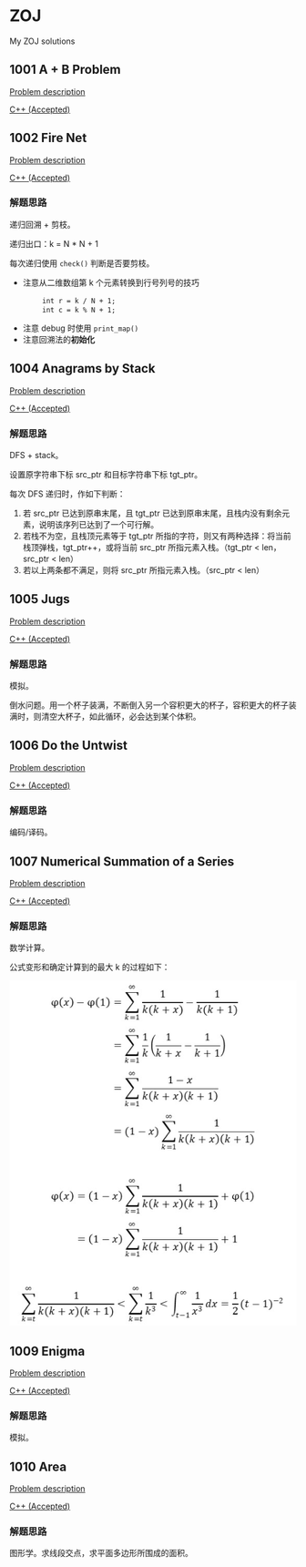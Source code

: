 # ZOJ
My ZOJ solutions

## 1001 A + B Problem

[Problem description](http://acm.zju.edu.cn/onlinejudge/showProblem.do?problemCode=1001)

[C++ (Accepted)](https://github.com/Heliovic/ZOJ/blob/master/1001/main.cpp)

## 1002 Fire Net

[Problem description](http://acm.zju.edu.cn/onlinejudge/showProblem.do?problemCode=1002)

[C++ (Accepted)](https://github.com/Heliovic/ZOJ/blob/master/1002/main.cpp)

### 解题思路

递归回溯 + 剪枝。

递归出口：k = N * N + 1

每次递归使用 `check()` 判断是否要剪枝。

* 注意从二维数组第 k 个元素转换到行号列号的技巧
```
        int r = k / N + 1;
        int c = k % N + 1;
```
* 注意 debug 时使用 `print_map()`
* 注意回溯法的**初始化**

## 1004 Anagrams by Stack

[Problem description](http://acm.zju.edu.cn/onlinejudge/showProblem.do?problemCode=1004)

[C++ (Accepted)](https://github.com/Heliovic/ZOJ/blob/master/1004/main.cpp)

### 解题思路

DFS + stack。

设置原字符串下标 src_ptr 和目标字符串下标 tgt_ptr。

每次 DFS 递归时，作如下判断：

1. 若 src_ptr 已达到原串末尾，且 tgt_ptr 已达到原串末尾，且栈内没有剩余元素，说明该序列已达到了一个可行解。
2. 若栈不为空，且栈顶元素等于 tgt_ptr 所指的字符，则又有两种选择：将当前栈顶弹栈，tgt_ptr++，或将当前 src_ptr 所指元素入栈。（tgt_ptr < len，src_ptr < len）
3. 若以上两条都不满足，则将 src_ptr 所指元素入栈。（src_ptr < len）

## 1005 Jugs

[Problem description](http://acm.zju.edu.cn/onlinejudge/showProblem.do?problemCode=1005)

[C++ (Accepted)](https://github.com/Heliovic/ZOJ/blob/master/1005/main.cpp)

### 解题思路

模拟。

倒水问题。用一个杯子装满，不断倒入另一个容积更大的杯子，容积更大的杯子装满时，则清空大杯子，如此循环，必会达到某个体积。

## 1006 Do the Untwist

[Problem description](http://acm.zju.edu.cn/onlinejudge/showProblem.do?problemCode=1006)

[C++ (Accepted)](https://github.com/Heliovic/ZOJ/blob/master/1006/main.cpp)

### 解题思路

编码/译码。

## 1007 Numerical Summation of a Series

[Problem description](http://acm.zju.edu.cn/onlinejudge/showProblem.do?problemCode=1007)

[C++ (Accepted)](https://github.com/Heliovic/ZOJ/blob/master/1007/main.cpp)

### 解题思路

数学计算。

公式变形和确定计算到的最大 k 的过程如下：

<img src = '1007/formula.jpg'/>

## 1009 Enigma

[Problem description](http://acm.zju.edu.cn/onlinejudge/showProblem.do?problemCode=1009)

[C++ (Accepted)](https://github.com/Heliovic/ZOJ/blob/master/1009/main.cpp)

### 解题思路

模拟。

## 1010 Area

[Problem description](http://acm.zju.edu.cn/onlinejudge/showProblem.do?problemCode=1010)

[C++ (Accepted)](https://github.com/Heliovic/ZOJ/blob/master/1010/main.cpp)

### 解题思路

图形学。求线段交点，求平面多边形所围成的面积。
